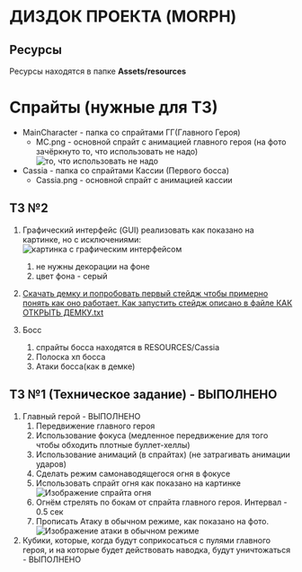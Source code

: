 # ДИЗДОК ПРОЕКТА (MORPH)

## Ресурсы

Ресурсы находятся в папке **Assets/resources**

# Спрайты (нужные для ТЗ)

* MainCharacter - папка со спрайтами ГГ(Главного Героя)
   * MC.png - основной спрайт с анимацией главного героя (на фото зачёркнуто то, что использовать не надо) ![то, что использовать не надо](https://media.discordapp.net/attachments/510547040623919104/866769851536375868/svyazistforsheet.png?width=1440&height=70)
* Cassia - папка со спрайтами Кассии (Первого босса)
   * Cassia.png - основной спрайт с анимацией кассии

## ТЗ №2
1. Графический интерфейс (GUI) реализовать как показано на картинке, но с исключениями:
![картинка с графическим интерфейсом](https://media.discordapp.net/attachments/510547040623919104/870034266287906876/th08screenlayout.png?width=901&height=676)
   1. не нужны декорации на фоне
   2. цвет фона - серый

2. [Скачать демку и попробовать первый стейдж чтобы примерно понять как оно работает. Как запустить стейдж описано в файле КАК ОТКРЫТЬ ДЕМКУ.txt](https://drive.google.com/file/d/111Lu7g5hFkOCSV02JOJgZTx7BfZduNwB/view?usp=sharing)
3. Босс
   1. спрайты босса находятся в RESOURCES/Cassia
   2. Полоска хп босса
   3. Атаки босса(как в демке)

## ТЗ №1 (Техническое задание) - ВЫПОЛНЕНО
1. Главный герой - ВЫПОЛНЕНО
   1. Передвижение главного героя
   2. Использование фокуса (медленное передвижение для того чтобы обходить плотные буллет-хеллы)
   3. Использование анимаций (в спрайтах) (не затрагивать анимации ударов)
   4. Сделать режим самонаводящегося огня в фокусе
   5. Использовать спрайт огня как показано на картинке ![Изображение спрайта огня](https://media.discordapp.net/attachments/510547040623919104/866766990227013642/Pixel-Art-Boss-Spaceship-2D-Game-Sprites11.png)
   6. Огнём стрелять по бокам от спрайта главного героя. Интервал - 0.5 сек
   7. Прописать Атаку в обычном режиме, как показано на фото. ![Изображение атаки в обычном режиме](https://media.discordapp.net/attachments/510547040623919104/866768395563434014/Free-Pixel-Art-Enemy-Spaceship-2D-Sprites3.png)
2. Кубики, которые, когда будут соприкосаться с пулями главного героя, и на которые будет действовать наводка, будут уничтожаться - ВЫПОЛНЕНО
